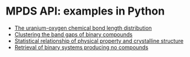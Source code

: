 MPDS API: examples in Python
==========

- [The uranium-oxygen chemical bond length distribution](https://github.com/mpds-io/mpds-api/blob/gh-pages/kickoff/miner_bondlength.py)
- [Clustering the band gaps of binary compounds](https://github.com/mpds-io/mpds-api/blob/gh-pages/kickoff/miner_bgkmeans.py)
- [Statistical relationship of physical property and crystalline structure](https://github.com/mpds-io/mpds-api/blob/gh-pages/kickoff/miner_propstruct.py)
- [Retrieval of binary systems producing no compounds](https://github.com/mpds-io/mpds-api/blob/gh-pages/kickoff/miner_nonformers.py)
